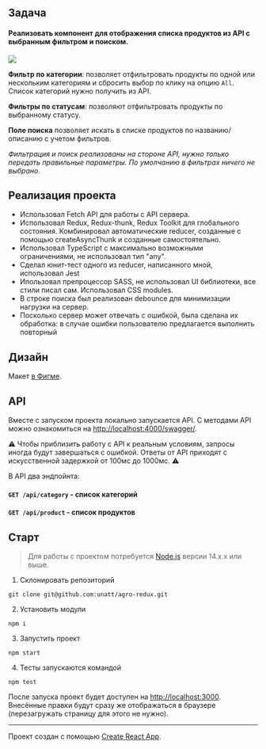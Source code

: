 ## Задача

#### Реализовать компонент для отображения списка продуктов из API с выбранным фильтром и поиском.

![](design.png)

**Фильтр по категории**: позволяет отфильтровать продукты по одной или нескольким категориям и сбросить выбор по клику на опцию `All`. Список категорий нужно получить из API.

**Фильтры по статусам**: позволяют отфильтровать продукты по выбранному статусу.

**Поле поиска** позволяет искать в списке продуктов по названию/описанию с учетом фильтров.

*Фильтрация и поиск реализованы на стороне API, нужно только передать правильные параметры. По умолчанию в фильтрах ничего не выбрано*.

## Реализация проекта

* Использовал Fetch API для работы с API сервера.
* Использовал Redux, Redux-thunk, Redux Toolkit для глобального состояния. Комбинировал автоматические reducer, созданные с помощью createAsyncThunk и созданные самостоятельно.
* Использовал TypeScript с максимально возможными ограничениями, не использовал тип "any".
* Сделал юнит-тест одного из reducer, написанного мной, использовал Jest
* Ипользовал препроцессор SASS, не использовал UI библиотеки, все стили писал сам. Использовал CSS modules.
* В строке поиска был реализован debounce для минимизации нагрузки на сервер.
* Посколько сервер может отвечать с ошибкой, была сделана их обработка: в случае ошибки пользователю предлагается выполнить повторный

## Дизайн

Макет [в Фигме](https://www.figma.com/file/sOoPi2gOZvfqjOQHa9awMC/Agro.Club-Home-project-Junior-Dev). 

## API

Вместе с запуском проекта локально запускается API. С методами API можно ознакомиться на [http://localhost:4000/swagger/](http://localhost:4000/swagger/).

⚠️ Чтобы приблизить работу с API к реальным условиям, запросы иногда будут завершаться с ошибкой. Ответы от API приходят с искусственной задержкой от 100мс до 1000мс. ⚠️

В API два эндпойнта:
#### `GET /api/category` - список категорий
#### `GET /api/product` - список продуктов

## Старт

> Для работы с проектом потребуется [Node.js](https://nodejs.org/en/) версии 14.x.x или выше.

1. Склонировать репозиторий 
```shell
git clone git@github.com:unatt/agro-redux.git
```
2. Установить модули
```shell
npm i
```
3. Запустить проект
```shell
npm start
```

4. Тесты запускаются командой
```shell
npm test
```

После запуска проект будет доступен на [http://localhost:3000](http://localhost:3000). Внесённые правки будут сразу же отображаться в браузере (перезагружать страницу для этого не нужно).




--------------------

Проект создан с помощью [Create React App](https://github.com/facebook/create-react-app).


